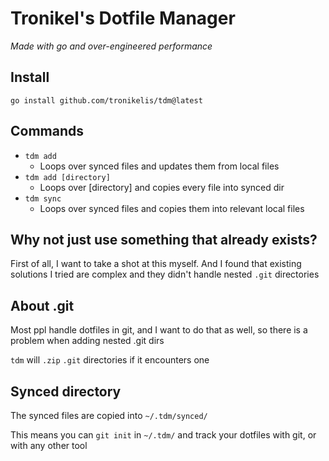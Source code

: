 # Tronikel's Dotfile Manager

*Made with go and over-engineered performance*

## Install

```
go install github.com/tronikelis/tdm@latest
```

## Commands

-   `tdm add`
    -   Loops over synced files and updates them from local files
-   `tdm add [directory]`
    -   Loops over [directory] and copies every file into synced dir
-   `tdm sync`
    -   Loops over synced files and copies them into relevant local files

## Why not just use something that already exists?

First of all, I want to take a shot at this myself. And I found that existing solutions I tried are complex
and they didn't handle nested `.git` directories

## About .git

Most ppl handle dotfiles in git, and I want to do that as well, so there is a problem when adding nested .git dirs

`tdm` will `.zip` `.git` directories if it encounters one

## Synced directory

The synced files are copied into `~/.tdm/synced/`

This means you can `git init` in `~/.tdm/` and track your dotfiles with git, or with any other tool
